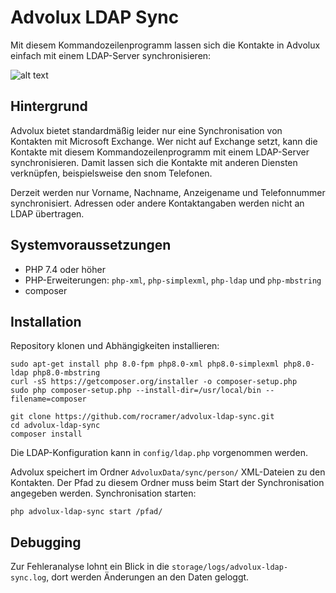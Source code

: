 # Advolux LDAP Sync

Mit diesem Kommandozeilenprogramm lassen sich die Kontakte in Advolux einfach mit einem LDAP-Server synchronisieren:

![alt text](https://cloud.robincramer.de/s/oDG24pgyHQMn3z8/preview)

## Hintergrund

Advolux bietet standardmäßig leider nur eine Synchronisation von Kontakten mit Microsoft Exchange. Wer nicht auf
Exchange setzt, kann die Kontakte mit diesem Kommandozeilenprogramm mit einem LDAP-Server synchronisieren. Damit lassen
sich die Kontakte mit anderen Diensten verknüpfen, beispielsweise den snom Telefonen.

Derzeit werden nur Vorname, Nachname, Anzeigename und Telefonnummer synchronisiert. Adressen oder andere Kontaktangaben werden nicht an LDAP übertragen.

## Systemvoraussetzungen

* PHP 7.4 oder höher
* PHP-Erweiterungen: `php-xml`, `php-simplexml`, `php-ldap` und `php-mbstring`
* composer

## Installation


Repository klonen und Abhängigkeiten installieren:

```
sudo apt-get install php 8.0-fpm php8.0-xml php8.0-simplexml php8.0-ldap php8.0-mbstring
curl -sS https://getcomposer.org/installer -o composer-setup.php
sudo php composer-setup.php --install-dir=/usr/local/bin --filename=composer

git clone https://github.com/rocramer/advolux-ldap-sync.git
cd advolux-ldap-sync
composer install
```

Die LDAP-Konfiguration kann in `config/ldap.php` vorgenommen werden.

Advolux speichert im Ordner `AdvoluxData/sync/person/` XML-Dateien zu den Kontakten. Der Pfad zu diesem Ordner muss beim Start der
Synchronisation angegeben werden. Synchronisation starten:

```
php advolux-ldap-sync start /pfad/
```

## Debugging

Zur Fehleranalyse lohnt ein Blick in die `storage/logs/advolux-ldap-sync.log`, dort werden Änderungen an den Daten
geloggt.
